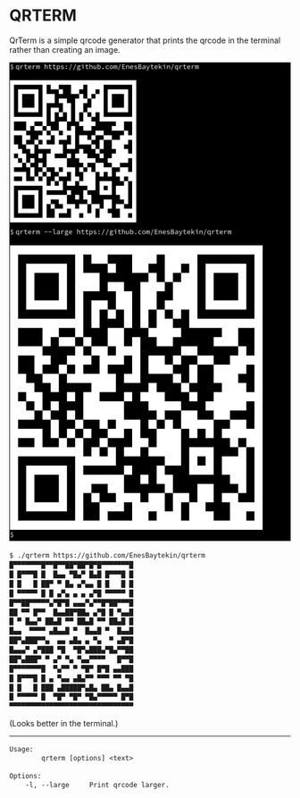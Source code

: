 # QRTERM

QrTerm is a simple qrcode generator that prints the qrcode in the terminal rather than creating an image.

![image](./images/qr-sample.png)

```sh
$ ./qrterm https://github.com/EnesBaytekin/qrterm
█▀▀▀▀▀▀▀█▀▀█▀▀██▀██▀█▀█▀▀▀▀▀▀▀█
█ █▀▀▀█ █  █▄▄ ▀█▄▀ █▄█ █▀▀▀█ █
█ █   █ ██▀ ▀ █▄ ▄▀▄▄ █ █   █ █
█ ▀▀▀▀▀ █ █ ▄▀▄ ▄ ▄ ▄▀█ ▀▀▀▀▀ █
█▀▀██▀▀▀▀▀▄▀█▀█ ▄▄▄▀▄▀▀█▀██▀▀▀█
██ ▀▀ █▀▀  █▄▄██▀██▄ ▄▀█ █ ▀▄▄█
█ ▀ █▄▄▀ ██▄█ ▀▀ ██▄█ ▀▀ ██▄█ █
█▄▄  ▀▀▀▀ ▄█▄▄█ ▀  █▄▄█ ▀  █▄▄█
██▀▄███▀▀▄  ▄▄ ▄█▄ ▄ ▀▄  ▀ ▄█▀█
█▄▄▄▀ ▄▀███ ▀█  ▀█▀▄███▄▀█▄▀▀██
██▀▄███▀ ▀ ▄▀ ▀▄ ▀▄▄▀▀▀▀   █▀▀█
█▀▀▀▀▀▀▀█  ▀▄▀▀ ▀ ▀█▀ █▀█ ▄▄███
█ █▀▀▀█ █ ▄ ▀▄▄ ▄█▄▀▀ ▀▀▀ ▀▀ ▀█
█ █   █ ███ ▄█████▀▄█▄ ██▄ █▄▄█
█ ▀▀▀▀▀ █  ▀█▀ ▀█▀ ▀█▄▀▀▀▀▀ █▀█
▀▀▀▀▀▀▀▀▀▀▀▀▀▀▀▀▀▀▀▀▀▀▀▀▀▀▀▀▀▀▀
```

(Looks better in the terminal.)

---

```
Usage:
        qrterm [options] <text>

Options:
    -l, --large     Print qrcode larger.
```